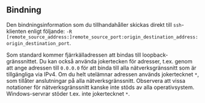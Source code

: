 ## Bindning

Den bindningsinformation som du tillhandahåller skickas direkt till `ssh`-klienten enligt följande: `-R [remote_source_address:]remote_source_port:origin_destination_address:origin_destination_port`.

Som standard kommer fjärrkälladressen att bindas till loopback-gränssnittet. Du kan också använda jokertecken för adresser, t.ex. genom att ange adressen till `0.0.0.0` för att binda till alla nätverksgränssnitt som är tillgängliga via IPv4. Om du helt utelämnar adressen används jokertecknet `*`, som tillåter anslutningar på alla nätverksgränssnitt. Observera att vissa notationer för nätverksgränssnitt kanske inte stöds av alla operativsystem. Windows-servrar stöder t.ex. inte jokertecknet `*`.

